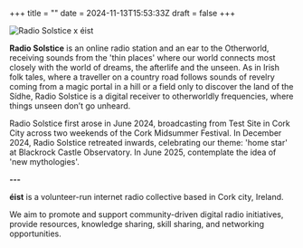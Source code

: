 +++
title = ""
date = 2024-11-13T15:53:33Z
draft = false
+++

<div class="artist">
    <div class="artist-image-container">
        <img src="/about/images/radio-solstice_x_eist.png" alt="Radio Solstice x éist" class="artist-image">
    </div>
</div>

**Radio Solstice** is an online radio station and an ear to the Otherworld, receiving sounds from the 'thin places' where our world connects most closely with the world of dreams, the afterlife and the unseen. As in Irish folk tales, where a traveller on a country road follows sounds of revelry coming from a magic portal in a hill or a field only to discover the land of the Sídhe, Radio Solstice is a digital receiver to otherworldly frequencies, where things unseen don’t go unheard.

Radio Solstice first arose in June 2024, broadcasting from Test Site in Cork City across two weekends of the Cork Midsummer Festival. In December 2024, Radio Solstice retreated inwards, celebrating our theme: 'home star' at Blackrock Castle Observatory. In June 2025, contemplate the idea of 'new mythologies'.

**---**

**éist** is a volunteer-run internet radio collective based in Cork city, Ireland.

We aim to promote and support community-driven digital radio initiatives, provide resources, knowledge sharing, skill sharing, and networking opportunities.

<!-- [Sign up to our Newsletter](/newsletter) -->
